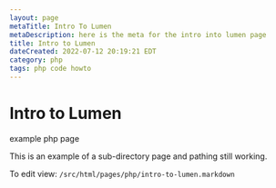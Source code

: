 ```yaml
---
layout: page
metaTitle: Intro To Lumen
metaDescription: here is the meta for the intro into lumen page
title: Intro to Lumen
dateCreated: 2022-07-12 20:19:21 EDT
category: php
tags: php code howto
---
```


# Intro to Lumen

example php page

This is an example of a sub-directory page and pathing still working.

To edit view: `/src/html/pages/php/intro-to-lumen.markdown`
